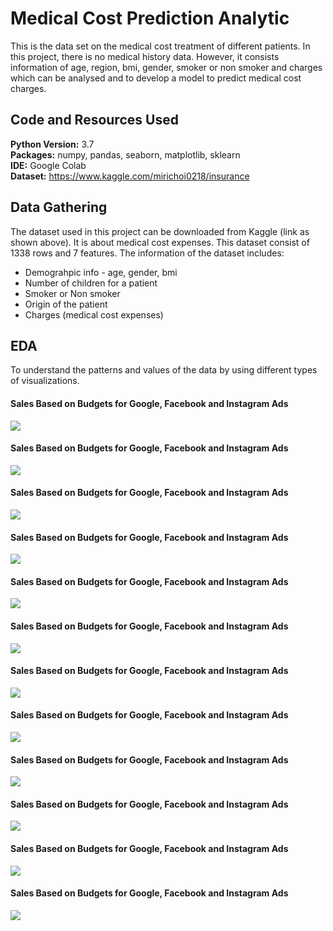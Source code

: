# Medical Cost Prediction Analytic

This is the data set on the medical cost treatment of different patients. In this project, there is no medical history data. However, it consists information of age, region, bmi, gender, smoker or non smoker and charges which can be analysed and to develop a model to predict medical cost charges. 

## Code and Resources Used

**Python Version:** 3.7 <br>
**Packages:** numpy, pandas, seaborn, matplotlib, sklearn <br>
**IDE:** Google Colab <br> 
**Dataset:** https://www.kaggle.com/mirichoi0218/insurance

## Data Gathering

The dataset used in this project can be downloaded from Kaggle (link as shown above). It is about medical cost expenses. This dataset consist of 1338 rows and 7 features. The information of the dataset includes: <br>
* Demograhpic info - age, gender, bmi
* Number of children for a patient
* Smoker or Non smoker
* Origin of the patient
* Charges (medical cost expenses)

## EDA

To understand the patterns and values of the data by using different types of visualizations. <br>

#### Sales Based on Budgets for Google, Facebook and Instagram Ads 
![](/images/Unit_Sold_vs_Ads.png)

#### Sales Based on Budgets for Google, Facebook and Instagram Ads 
![](/images/Unit_Sold_vs_Ads.png)

#### Sales Based on Budgets for Google, Facebook and Instagram Ads 
![](/images/Unit_Sold_vs_Ads.png)

#### Sales Based on Budgets for Google, Facebook and Instagram Ads 
![](/images/Unit_Sold_vs_Ads.png)

#### Sales Based on Budgets for Google, Facebook and Instagram Ads 
![](/images/Unit_Sold_vs_Ads.png)

#### Sales Based on Budgets for Google, Facebook and Instagram Ads 
![](/images/Unit_Sold_vs_Ads.png)

#### Sales Based on Budgets for Google, Facebook and Instagram Ads 
![](/images/Unit_Sold_vs_Ads.png)

#### Sales Based on Budgets for Google, Facebook and Instagram Ads 
![](/images/Unit_Sold_vs_Ads.png)

#### Sales Based on Budgets for Google, Facebook and Instagram Ads 
![](/images/Unit_Sold_vs_Ads.png)

#### Sales Based on Budgets for Google, Facebook and Instagram Ads 
![](/images/Unit_Sold_vs_Ads.png)

#### Sales Based on Budgets for Google, Facebook and Instagram Ads 
![](/images/Unit_Sold_vs_Ads.png)

#### Sales Based on Budgets for Google, Facebook and Instagram Ads 
![](/images/Unit_Sold_vs_Ads.png)

